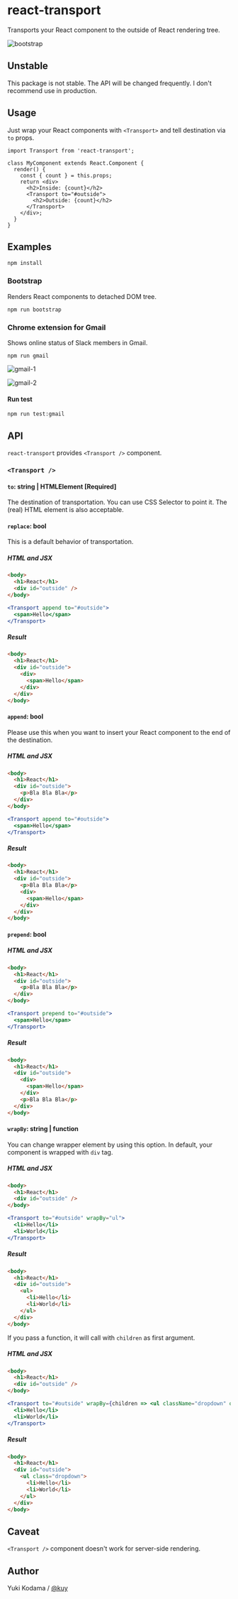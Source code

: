 # react-transport

Transports your React component to the outside of React rendering tree.

![bootstrap](https://raw.githubusercontent.com/kuy/react-transport/master/images/bootstrap.png)

## Unstable

This package is not stable. The API will be changed frequently. I don't recommend use in production.

## Usage

Just wrap your React components with `<Transport>` and tell destination via `to` props.

```
import Transport from 'react-transport';

class MyComponent extends React.Component {
  render() {
    const { count } = this.props;
    return <div>
      <h2>Inside: {count}</h2>
      <Transport to="#outside">
        <h2>Outside: {count}</h2>
      </Transport>
    </div>;
  }
}
```

## Examples

```
npm install
```

### Bootstrap

Renders React components to detached DOM tree.

```
npm run bootstrap
```

### Chrome extension for Gmail

Shows online status of Slack members in Gmail.

```
npm run gmail
```

![gmail-1](https://raw.githubusercontent.com/kuy/react-transport/master/images/gmail-01.png)

![gmail-2](https://raw.githubusercontent.com/kuy/react-transport/master/images/gmail-02.png)

#### Run test

```
npm run test:gmail
```

## API

`react-transport` provides `<Transport />` component.

### `<Transport />`

#### `to`: string | HTMLElement [Required]

The destination of transportation. You can use CSS Selector to point it.
The (real) HTML element is also acceptable.

#### `replace`: bool

This is a default behavior of transportation.

##### HTML and JSX

```html
<body>
  <h1>React</h1>
  <div id="outside" />
</body>
```

```jsx
<Transport append to="#outside">
  <span>Hello</span>
</Transport>
```

##### Result

```html
<body>
  <h1>React</h1>
  <div id="outside">
    <div>
      <span>Hello</span>
    </div>
  </div>
</body>
```

#### `append`: bool

Please use this when you want to insert your React component to the end of the destination.

##### HTML and JSX

```html
<body>
  <h1>React</h1>
  <div id="outside">
    <p>Bla Bla Bla</p>
  </div>
</body>
```

```jsx
<Transport append to="#outside">
  <span>Hello</span>
</Transport>
```

##### Result

```html
<body>
  <h1>React</h1>
  <div id="outside">
    <p>Bla Bla Bla</p>
    <div>
      <span>Hello</span>
    </div>
  </div>
</body>
```

#### `prepend`: bool

##### HTML and JSX

```html
<body>
  <h1>React</h1>
  <div id="outside">
    <p>Bla Bla Bla</p>
  </div>
</body>
```

```jsx
<Transport prepend to="#outside">
  <span>Hello</span>
</Transport>
```

##### Result

```html
<body>
  <h1>React</h1>
  <div id="outside">
    <div>
      <span>Hello</span>
    </div>
    <p>Bla Bla Bla</p>
  </div>
</body>
```

#### `wrapBy`: string | function

You can change wrapper element by using this option. In default, your component is wrapped with `div` tag.

##### HTML and JSX

```html
<body>
  <h1>React</h1>
  <div id="outside" />
</body>
```

```jsx
<Transport to="#outside" wrapBy="ul">
  <li>Hello</li>
  <li>World</li>
</Transport>
```

##### Result

```html
<body>
  <h1>React</h1>
  <div id="outside">
    <ul>
      <li>Hello</li>
      <li>World</li>
    </ul>
  </div>
</body>
```

If you pass a function, it will call with `children` as first argument.

##### HTML and JSX

```html
<body>
  <h1>React</h1>
  <div id="outside" />
</body>
```

```jsx
<Transport to="#outside" wrapBy={children => <ul className="dropdown" onClick={this.handleClick}>{children}</ul>}>
  <li>Hello</li>
  <li>World</li>
</Transport>
```

##### Result

```html
<body>
  <h1>React</h1>
  <div id="outside">
    <ul class="dropdown">
      <li>Hello</li>
      <li>World</li>
    </ul>
  </div>
</body>
```

## Caveat

`<Transport />` component doesn't work for server-side rendering.

## Author

Yuki Kodama / [@kuy](https://twitter.com/kuy)
